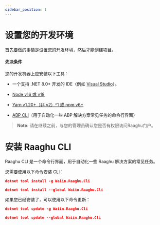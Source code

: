 ```yaml
---
sidebar_position: 1
---
```

# 设置您的开发环境
首先要做的事情是设置您的开发环境，然后才能创建项目。

#### 先决条件
您的开发机器上应安装以下工具：

- 一个支持 .NET 8.0+ 开发的 IDE（例如 [Visual Studio](https://visualstudio.microsoft.com/vs/)）。

- [Node v16 或 v18](https://nodejs.org/en) 

- [Yarn v1.20+（非 v2）^1 或 npm v6+](https://classic.yarnpkg.com/en/docs/install#windows-stable)

- [ABP CLI](https://docs.abp.io/en/abp/latest/CLI)（用于自动化一些 ABP 解决方案常见任务的命令行界面）

> **Note:**
> 请在继续之前，与您的管理员确认您是否有权限访问Raaghu门户。
# 安装 Raaghu CLI
Raaghu CLI 是一个命令行界面，用于自动化一些 Raaghu 解决方案的常见任务。

您需要使用以下命令安装 CLI：

````json
dotnet tool install -g Waiin.Raaghu.Cli
````
````json
dotnet tool install --global Waiin.Raaghu.Cli
````
如果您已经安装了，可以使用以下命令更新：

````json
dotnet tool update -g Waiin.Raaghu.Cli
````
````json
dotnet tool update --global Waiin.Raaghu.Cli
````